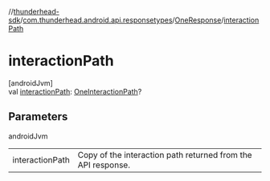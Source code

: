 //[thunderhead-sdk](../../../index.md)/[com.thunderhead.android.api.responsetypes](../index.md)/[OneResponse](index.md)/[interactionPath](interaction-path.md)

# interactionPath

[androidJvm]\
val [interactionPath](interaction-path.md): [OneInteractionPath](../../com.thunderhead.android.api.interactions/-one-interaction-path/index.md)?

## Parameters

androidJvm

| | |
|---|---|
| interactionPath | Copy of the interaction path returned from the API response. |
